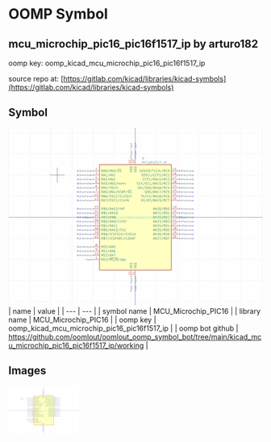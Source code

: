 # OOMP Symbol  
## mcu_microchip_pic16_pic16f1517_ip  by arturo182  
  
oomp key: oomp_kicad_mcu_microchip_pic16_pic16f1517_ip  
  
source repo at: [https://gitlab.com/kicad/libraries/kicad-symbols](https://gitlab.com/kicad/libraries/kicad-symbols)  
## Symbol  
  
[![working.png](working_600.png)](working.png)  
| name | value | 
| --- | --- | 
| symbol name | MCU_Microchip_PIC16 | 
| library name | MCU_Microchip_PIC16 | 
| oomp key | oomp_kicad_mcu_microchip_pic16_pic16f1517_ip | 
| oomp bot github | https://github.com/oomlout/oomlout_oomp_symbol_bot/tree/main/kicad_mcu_microchip_pic16_pic16f1517_ip/working | 
## Images  
  
[![working.png](working_140.png)](working.png)  
